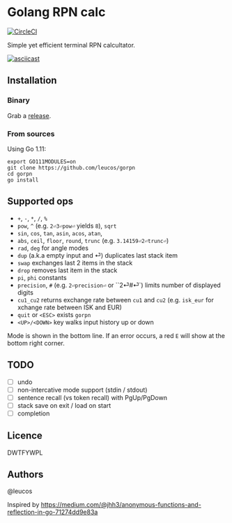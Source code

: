 # Golang RPN calc

[![CircleCI](https://circleci.com/gh/leucos/gorpn/tree/master.svg?style=svg)](https://circleci.com/gh/leucos/gorpn/tree/master)

Simple yet efficient terminal RPN calcultator.

[![asciicast](https://asciinema.org/a/207322.png)](https://asciinema.org/a/207322)

## Installation

### Binary

Grab a [release](https://github.com/leucos/gorpn/releases).

### From sources

Using Go 1.11:

```
export GO111MODULES=on
git clone https://github.com/leucos/gorpn
cd gorpn
go install
```

## Supported ops

  - `+`, `-`, `*`, `/`, `%`
  - `pow`, `^` (e.g. `2⏎3⏎pow⏎` yields `8`), `sqrt`
  - `sin`, `cos`, `tan`, `asin`, `acos`, `atan`, 
  - `abs`, `ceil`, `floor`, `round`, `trunc` (e.g. `3.14159⏎2⏎trunc⏎`)
  - `rad`, `deg` for angle modes
  - `dup` (a.k.a empty input and ⏎) duplicates last stack item
  - `swap` exchanges last 2 items in the stack
  - `drop` removes last item in the stack
  - `pi`, `phi` constants
  - `precision`, `#` (e.g. `2⏎precision⏎` or ``2⏎#⏎`) limits number of displayed digits
  - `cu1_cu2` returns exchange rate between `cu1` and `cu2` (e.g. `isk_eur` for xchange rate between ISK and EUR)
  - `quit` or `<ESC>` exists `gorpn`
  - `<UP>/<DOWN>` key walks input history up or down

Mode is shown in the bottom line. If an error occurs, a red `E` will
show at the bottom right corner.

## TODO

- [ ] undo
- [ ] non-intercative mode support (stdin / stdout)
- [ ] sentence recall (vs token recall) with PgUp/PgDown
- [ ] stack save on exit / load on start
- [ ] completion

## Licence

DWTFYWPL

## Authors

@leucos

Inspired by https://medium.com/@jhh3/anonymous-functions-and-reflection-in-go-71274dd9e83a